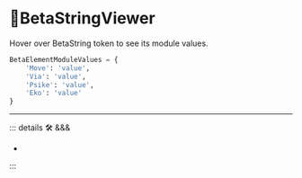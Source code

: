 # 🔷<beta>BetaStringViewer</beta>

Hover over BetaString token to see its module values.

```py
BetaElementModuleValues = {
    'Move': 'value',
    'Via': 'value',
    'Psike': 'value',
    'Eko': 'value'
}
```

---

<!-- =================================================== -->
<!-- =================================================== -->
<!-- =================================================== -->
<!-- =================================================== -->
<!-- =================================================== -->
::: details 🛠 <dev>&&&</dev>

-

:::

